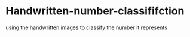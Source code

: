 # Handwritten-number-classififction
using the handwritten images to classify the number it represents
